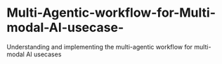 # Multi-Agentic-workflow-for-Multi-modal-AI-usecase-
Understanding and implementing the multi-agentic workflow for multi-modal AI usecases
